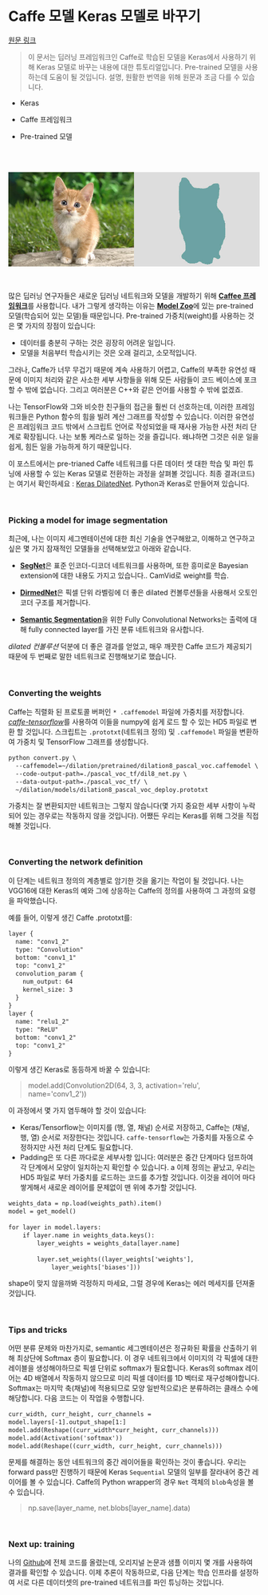 # Caffe 모델 Keras 모델로 바꾸기

[원문 링크](https://nicolovaligi.com/converting-deep-learning-model-caffe-keras.html)


> 이 문서는 딥러닝 프레임워크인 Caffe로 학습된 모델을 Keras에서 사용하기 위해 Keras 모델로 바꾸는 내용에 대한 튜토리얼입니다. Pre-trained 모델을 사용하는데 도움이 될 것입니다. 설명, 원활한 번역을 위해 원문과 조금 다를 수 있습니다.

* Keras

* Caffe 프레임워크

* Pre-trained 모델

</br>
</br>

![197_0.jpg](./media/197_0.jpg)

</br>

많은 딥러닝 연구자들은 새로운 딥러닝 네트워크와 모델을 개발하기 위해 [**Caffee 프레임워크**](http://caffe.berkeleyvision.org/)를 사용합니다. 내가 그렇게 생각하는 이유는 [**Model Zoo**](https://github.com/albertomontesg/keras-model-zoo)에 있는 pre-trained 모델(학습되어 있는 모델)들 때문입니다. Pre-trained 가중치(weight)를 사용하는 것은 몇 가지의 장점이 있습니다:

* 데이터를 충분히 구하는 것은 굉장히 어려운 일입니다.
* 모델을 처음부터 학습시키는 것은 오래 걸리고, 소모적입니다.

그러나, Caffe가 너무 무겁기 때문에 계속 사용하기 어렵고, Caffe의 부족한 유연성 때문에 이미지 처리와 같은 사소한 세부 사항들을 위해 모든 사람들이 코드 베이스에 포크할 수 밖에 없습니다. 그리고 여러분은 C++와 같은 언어를 사용할 수 밖에 없겠죠.

나는 TensorFlow와 그와 비슷한 친구들의 접근을 훨씬 더 선호하는데, 이러한 프레임워크들은 Python 함수의 힘을 빌려 계산 그래프를 작성할 수 있습니다. 이러한 유연성은 프레임워크 코드 밖에서 스크립트 언어로 작성되었을 때 재사용 가능한 사전 처리 단계로 확장됩니다. 나는 보통 케라스로 일하는 것을 즐깁니다. 왜냐하면 그것은 쉬운 일을 쉽게, 힘든 일을 가능하게 하기 때문입니다. 

이 포스트에서는 pre-trianed Caffe 네트워크를 다른 데이터 셋 대한 학습 및 파인 튜닝에 사용할 수 있는 Keras 모델로 전환하는 과정을 살펴볼 것입니다. 최종 결과(코드)는 여기서 확인하세요 : [Keras DilatedNet](https://github.com/nicolov/segmentation_keras). Python과 Keras로 만들어져 있습니다.

</br>

### Picking a model for image segmentation

최근에, 나는 이미지 세그멘테이션에 대한 최신 기술을 연구해왔고, 이해하고 연구하고 싶은 몇 가지 잠재적인 모델들을 선택해보았고 아래와 같습니다.

* [**SegNet**](http://mi.eng.cam.ac.uk/projects/segnet/)은 표준 인코더-디코더 네트워크를 사용하며, 또한 흥미로운 Bayesian extension에 대한 내용도 가지고 있습니다.. CamVid로 weight를 학습.

* [**DirmedNet**](https://github.com/fyu/dilation)은 픽셀 단위 라벨링에 더 좋은 dilated 컨볼루션들을 사용해서 오토인코더 구조를 제거합니다.

* [**Semantic Segmentation**](https://arxiv.org/pdf/1411.4038.pdf)을 위한 Fully Convolutional Networks는 출력에 대해 fully connected layer를 가진 분류 네트워크와 유사합니다.

*dilated 컨볼루션* 덕분에 더 좋은 결과를 얻었고, 매우 깨끗한 Caffe 코드가 제공되기 때문에 두 번째로 말한 네트워크로 진행해보기로 했습니다.

</br>

### Converting the weights

Caffe는 직렬화 된 프로토콜 버퍼인 `* .caffemodel` 파일에 가중치를 저장합니다. [*caffe-tensorflow*](https://github.com/ethereon/caffe-tensorflow)를 사용하여 이들을 numpy에 쉽게 로드 할 수 있는 HD5 파일로 변환 할 것입니다. 스크립트는 `.prototxt`(네트워크 정의) 및 `.caffemodel` 파일을 변환하여 가중치 및 TensorFlow 그래프를 생성합니다.

```
python convert.py \
  --caffemodel=~/dilation/pretrained/dilation8_pascal_voc.caffemodel \
  --code-output-path=./pascal_voc_tf/dil8_net.py \
  --data-output-path=./pascal_voc_tf/ \
  ~/dilation/models/dilation8_pascal_voc_deploy.prototxt
```

가중치는 잘 변환되지만 네트워크는 그렇지 않습니다(몇 가지 중요한 세부 사항이 누락되어 있는 경우로는 작동하지 않을 것입니다). 어쨌든 우리는 Keras를 위해 그것을 직접 해볼 것입니다.

</br>

### Converting the network definition

이 단계는 네트워크 정의의 계층별로 암기한 것을 옮기는 작업이 될 것입니다. 나는 VGG16에 대한 Keras의 예와 그에 상응하는 Caffe의 정의를 사용하여 그 과정의 요령을 파악했습니다. 

예를 들어, 이렇게 생긴 Caffe .prototxt를:

```
layer {
  name: "conv1_2"
  type: "Convolution"
  bottom: "conv1_1"
  top: "conv1_2"
  convolution_param {
    num_output: 64
    kernel_size: 3
  }
}
layer {
  name: "relu1_2"
  type: "ReLU"
  bottom: "conv1_2"
  top: "conv1_2"
}

```

이렇게 생긴 Keras로 동등하게 바꿀 수 있습니다:
> model.add(Convolution2D(64, 3, 3, activation='relu', name='conv1_2'))

이 과정에서 몇 가지 염두해야 할 것이 있습니다:

* Keras/Tensorflow는 이미지를 (행, 열, 채널) 순서로 저장하고, Caffe는 (채널, 행, 열) 순서로 저장한다는 것입니다. `caffe-tensorflow`는 가중치를 자동으로 수정하지만 사전 처리 단계도 필요합니다. 
* Padding은 또 다른 까다로운 세부사항 입니다: 여러분은 중간 단계마다 덤프하여 각 단계에서 모양이 일치하는지 확인할 수 있습니다.
a
이제 정의는 끝났고, 우리는 HD5 파일로 부터 가중치를 로드하는 코드를 추가할 것입니다. 이것을 레이어 마다 쌓게해서 새로운 레이어를 문제없이 맨 위에 추가할 것입니다.

```
weights_data = np.load(weights_path).item()
model = get_model()

for layer in model.layers:
    if layer.name in weights_data.keys():
        layer_weights = weights_data[layer.name]

        layer.set_weights((layer_weights['weights'],
            layer_weights['biases']))
```

shape이 맞지 않을까봐 걱정하지 마세요, 그럴 경우에 Keras는 에러 메세지를 던져줄 것입니다.

</br>

### Tips and tricks

어떤 분류 문제와 마찬가지로, semantic 세그멘테이션은 정규화된 확률을 산출하기 위해 최상단에 Softmax 층이 필요합니다. 이 경우 네트워크에서 이미지의 각 픽셀에 대한 레이블을 생성해야하므로 픽셀 단위로 softmax가 필요합니다. Keras의 softmax 레이어는 4D 배열에서 작동하지 않으므로 미리 픽셀 데이터를 1D 벡터로 재구성해야합니다. Softmax는 마지막 축(채널)에 적용되므로 모양 일반적으로)은 분류하려는 클래스 수에 해당합니다. 다음 코드는 이 작업을 수행합니다.

```
curr_width, curr_height, curr_channels = model.layers[-1].output_shape[1:]
model.add(Reshape((curr_width*curr_height, curr_channels)))
model.add(Activation('softmax'))
model.add(Reshape((curr_width, curr_height, curr_channels)))
```

문제를 해결하는 동안 네트워크의 중간 레이어들을 확인하는 것이 좋습니다. 우리는 forward pass만 진행하기 때문에 Keras `Sequential` 모델의 일부를 잘라내어 중간 레이어를 볼 수 있습니다. Caffe의 Python wrapper의 경우 `Net` 객체의 `blob`속성을 볼 수 있습니다.

> np.save(layer_name, net.blobs[layer_name].data)

</br>

### Next up: training

나의 [Github](https://github.com/nicolov/segmentation_keras)에 전체 코드를 올렸는데, 오리지널 논문과 샘플 이미지 몇 개를 사용하여 결과를 확인할 수 있습니다. 이제 추론이 작동하므로, 다음 단계는 학습 인프라를 설정하여 서로 다른 데이터셋의 pre-trained 네트워크를 파인 튜닝하는 것입니다. 